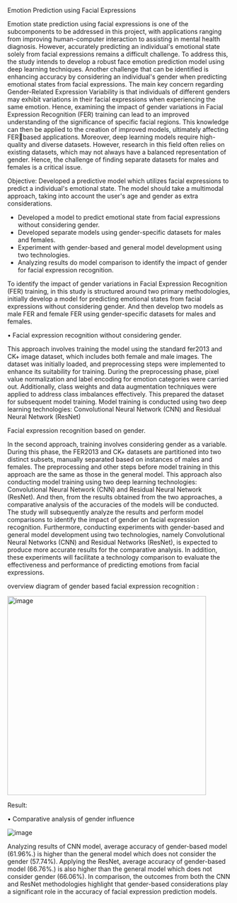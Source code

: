 Emotion Prediction using Facial Expressions


Emotion state prediction using facial expressions is one of the subcomponents to be addressed in 
this project, with applications ranging from improving human-computer interaction to assisting 
in mental health diagnosis. However, accurately predicting an individual's emotional state solely 
from facial expressions remains a difficult challenge. To address this, the study intends to 
develop a robust face emotion prediction model using deep learning techniques.
Another challenge that can be identified is enhancing accuracy by considering an individual's 
gender when predicting emotional states from facial expressions. The main key concern 
regarding Gender-Related Expression Variability is that individuals of different genders may 
exhibit variations in their facial expressions when experiencing the same emotion.
Hence, examining the impact of gender variations in Facial Expression Recognition (FER) 
training can lead to an improved understanding of the significance of specific facial regions. This 
knowledge can then be applied to the creation of improved models, ultimately affecting FERbased applications.
Moreover, deep learning models require high-quality and diverse datasets. However, research in 
this field often relies on existing datasets, which may not always have a balanced representation 
of gender. Hence, the challenge of finding separate datasets for males and females is a critical 
issue.


Objective:
Developed a predictive model which utilizes facial expressions to predict a individual's emotional 
state. The model should take a multimodal approach, taking into account the user's age and 
gender as extra considerations.
- Developed a model to predict emotional state from facial expressions without considering 
        gender.
- Developed separate models using gender-specific datasets for males and females.
- Experiment with gender-based and general model development using two technologies.
- Analyzing results do model comparison to identify the impact of gender for facial expression 
        recognition.




To identify the impact of gender variations in Facial Expression Recognition (FER) training, 
in this study is structured around two primary methodologies, initially develop a model for predicting 
emotional states from facial expressions without considering gender. And then develop two 
models as male FER and female FER using gender-specific datasets for males and females.



• Facial expression recognition without considering gender.

This approach involves training the model using the standard fer2013 and CK+ image dataset, 
which includes both female and male images. The dataset was initially loaded, and preprocessing 
steps were implemented to enhance its suitability for training. During the preprocessing phase, 
pixel value normalization and label encoding for emotion categories were carried out. 
Additionally, class weights and data augmentation techniques were applied to address class 
imbalances effectively. This prepared the dataset for subsequent model training.
Model training is conducted using two deep learning technologies: Convolutional Neural 
Network (CNN) and Residual Neural Network (ResNet)


  
Facial expression recognition based on gender.

In the second approach, training involves considering gender as a variable. During this phase, the 
FER2013 and CK+ datasets are partitioned into two distinct subsets, manually separated based 
on instances of males and females. The preprocessing and other steps before model training in 
this approach are the same as those in the general model. This approach also conducting model 
training using two deep learning technologies: Convolutional Neural Network (CNN) and 
Residual Neural Network (ResNet).
And then, from the results obtained from the two approaches, a comparative analysis of the 
accuracies of the models will be conducted. The study will subsequently analyze the results and 
perform model comparisons to identify the impact of gender on facial expression recognition.
Furthermore, conducting experiments with gender-based and general model development using 
two technologies, namely Convolutional Neural Networks (CNN) and Residual Networks 
(ResNet), is expected to produce more accurate results for the comparative analysis. In addition, 
these experiments will facilitate a technology comparison to evaluate the effectiveness and 
performance of predicting emotions from facial expressions.

 overview diagram of gender based facial expression recognition :


  <img width="449" alt="image" src="https://github.com/kaveendhya/Emotion-prediction-from-Facial-Expression/assets/88360228/a7954df4-ecd0-4db7-9a84-3c614fea59e4">


Result:

•	Comparative analysis of gender influence

![image](https://github.com/kaveendhya/Emotion-prediction-from-Facial-Expression/assets/88360228/0730140b-a41c-474e-bff9-94235f220f48)


Analyzing results of CNN model, average accuracy of gender-based model (61.96%.) is higher than the general model which does not consider the gender (57.74%). Applying the ResNet, average accuracy of gender-based model (66.76%.) is also higher than the general model which does not consider gender (66.06%).
In comparison, the outcomes from both the CNN and ResNet methodologies highlight that gender-based considerations play a significant role in the accuracy of facial expression prediction models.

